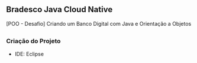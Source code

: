 ## Bradesco Java Cloud Native
[POO - Desafio] Criando um Banco Digital com Java e Orientação a Objetos

##
### Criação do Projeto
 * IDE: Eclipse


